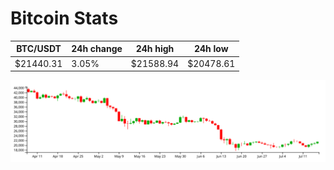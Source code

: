 # Bitcoin Stats

BTC/USDT|24h change|24h high|24h low|
|---|---|---|---|
|$21440.31|3.05%|$21588.94|$20478.61|

<img src="./chart.svg">
